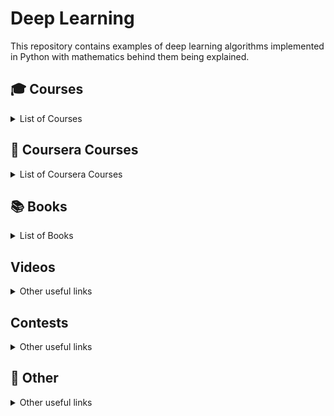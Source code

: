 # Deep Learning

This repository contains examples of deep learning algorithms implemented in Python with mathematics behind them being explained.


## 🎓 Courses 
<details>
 <summary> List of Courses </summary> 
<ul style="list-style-type:circle;">
  <li><a href="https://www.youtube.com/playlist?list=PL3FW7Lu3i5JvHM8ljYj-zLfQRF3EO8sYv"> CS 231N: Convolutional Neural Networks for Visual Recognition </a>, Stanford </li>
  <li><a href="https://www.youtube.com/playlist?list=PLoROMvodv4rOhcuXMZkNm7j3fVwBBY42z"> CS 224N: Natural Language Processing with Deep Learning </a>, Stanford </li>
  <li><a href="https://techdevguide.withgoogle.com/paths/machine-learning/featured/ml-crash-course#"> Machine Learning Crash Course </a> </li>
  <li><a href="https://course.fast.ai"> fast.ai: Practical Deep Learning for Coders </a> </li>
  <li><a href="http://rail.eecs.berkeley.edu/deeprlcourse/"> CS 285: Deep Reinforcement Learning </a>, UC Berkeley </li>
  <li><a href="http://www.cs.toronto.edu/~duvenaud/courses/csc2541/index.html"> CSC 2541: Differentiable Inference and Generative Models </a> </li>
  <li><a href="http://introtodeeplearning.com"> </a> MIT 6.S191: Introduction to Deep Learning </li>
  <li><a href="https://www.youtube.com/playlist?list=PLtBw6njQRU-rwp5__7C0oIVt26ZgjG9NI"> </a> MIT 6.S191: Introduction to Deep Learning (YouTube)</li>
  <li><a href=""> </a> </li>
</ul>
</details>


## 🔹 Coursera Courses

<details>
 <summary> List of Coursera Courses </summary> 
<ul style="list-style-type:circle;">
  <li> <a href="https://www.coursera.org/specializations/deep-learning"> Spesialization: Deep Learning Specialization, Andrew Ng </a> </li>
  <li><a href=""> </a> </li>
  <li><a href=""> </a> </li>
  <li><a href=""> </a> </li>
</ul>
</details>


## 📚 Books
<details>
 <summary> List of Books </summary> 
<ul style="list-style-type:circle;">
  <li><a href="https://www.litmir.me/bd/?b=643725&p=1">Глубокое обучение. Погружение в мир нейронных сетей, Сергей Николенко </a> </li>
  <li><a href="http://www.deeplearningbook.org/front_matter.pdf"> Deep Learning, Goodfellow </a> </li>
  <li><a href="https://d2l.ai/index.html"> Dive into Deep Learning</a> </li>
  <li><a href=""> </a> </li>
  <li><a href=""> </a> </li>
</ul>
</details>


## Videos
<details>
 <summary> Other useful links </summary> 
<ul style="list-style-type:circle;">
  <li><a href="https://www.youtube.com/channel/UCdeSxuESqLOxuuwXNnqqbrA"> Семинары по машинному обучению JetBrains Research</a> </li>
  <li><a href="https://www.youtube.com/channel/UCeq6ZIlvC9SVsfhfKnSvM9w"> ML Trainings</a> </li>
  <li><a href=""> </a> </li>
</ul>
</details>


## Contests
<details>
 <summary> Other useful links </summary> 
<ul style="list-style-type:circle;">
  <li><a href="https://www.kaggle.com"> Kaggle </a> </li>
  <li><a href="https://boosters.pro"> Boosters </a> </li>
  <li><a href="https://mlcontests.com"> Machine Learning Contests </a> </li>
  <li><a href=""> </a> </li>
  <li><a href=""> </a> </li>
</ul>
</details>

## 📌 Other
<details>
 <summary> Other useful links </summary> 
<ul style="list-style-type:circle;">
  <li><a href="https://ods.ai"> Open Data Science</a> </li>
  <li><a href="https://dyakonov.org"> Блог Александра Дьяконова</a> </li>
  <li><a href=""> </a> </li>
</ul>
</details>
